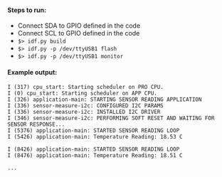 #### Steps to run:
- Connect SDA to GPIO defined in the code
- Connect SCL to GPIO defined in the code
- `$> idf.py build`
- `$> idf.py -p /dev/ttyUSB1 flash`
- `$> idf.py -p /dev/ttyUSB1 monitor`

#### Example output:
```
I (317) cpu_start: Starting scheduler on PRO CPU.
I (0) cpu_start: Starting scheduler on APP CPU.
I (326) application-main: STARTING SENSOR READING APPLICATION
I (336) sensor-measure-i2c: CONFIGURED I2C PARAMS
I (336) sensor-measure-i2c: INSTALLED I2C DRIVER
I (346) sensor-measure-i2c: PERFORMING SOFT RESET AND WAITING FOR SENSOR RESPONSE...
I (5376) application-main: STARTED SENSOR READING LOOP
I (5426) application-main: Temperature Reading: 18.53 C

I (8426) application-main: STARTED SENSOR READING LOOP
I (8476) application-main: Temperature Reading: 18.51 C

...

```